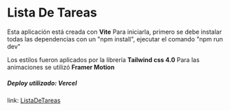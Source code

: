 
# Lista De Tareas 
Esta aplicación está creada con **Vite**
Para iniciarla, primero se debe instalar todas las dependencias con un "npm install",
ejecutar el comando "npm run dev"

Los estilos fueron aplicados por la librería **Tailwind css 4.0**
Para las animaciones se utilizó **Framer Motion**
##### Deploy utilizado: **Vercel** 
link:  [ListaDeTareas](https://indumentaria-retro.vercel.app/)
